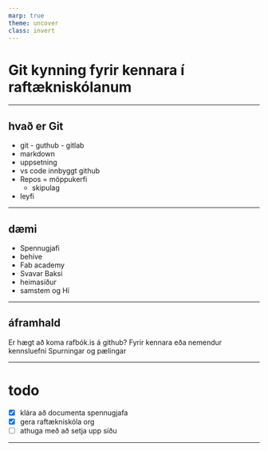 ```yaml
--- 
marp: true
theme: uncover
class: invert
---
```

# Git kynning fyrir kennara í raftækniskólanum

---
## hvað er Git

- git - guthub - gitlab
- markdown
- uppsetning
- vs code innbyggt github
- Repos = möppukerfi
	- skipulag
- leyfi
---
## dæmi

- Spennugjafi
- behive
- Fab academy
- Svavar Baksi
- heimasíður
- samstem og Hí
---
## áframhald

Er hægt að koma rafbók.is á github?
Fyrir kennara eða nemendur
kennsluefni
Spurningar og pælingar



---
# todo

- [x] klára að documenta spennugjafa 
- [x] gera raftækniskóla org
- [ ] athuga með að setja upp síðu
---